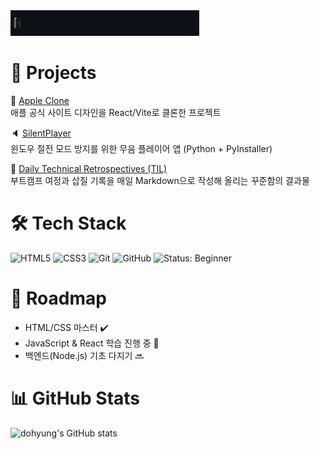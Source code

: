 <img src="assets/demo.gif" alt="demo" width="60%" />



# 🚀 Projects

🍎 [Apple Clone](https://github.com/Stylechoi/apple-clone)  
애플 공식 사이트 디자인을 React/Vite로 클론한 프로젝트

🔈 [SilentPlayer](https://github.com/Stylechoi/SilentPlayer)  
윈도우 절전 모드 방지를 위한 무음 플레이어 앱 (Python + PyInstaller)

📔 [Daily Technical Retrospectives (TIL)](https://github.com/Stylechoi/til-python)  
부트캠프 여정과 삽질 기록을 매일 Markdown으로 작성해 올리는 꾸준함의 결과물



# 🛠️ Tech Stack

![HTML5](https://img.shields.io/badge/HTML5-E34F26?logo=html5&logoColor=white)
![CSS3](https://img.shields.io/badge/CSS3-1572B6?logo=css3&logoColor=white)
![Git](https://img.shields.io/badge/Git-F05032?logo=git&logoColor=white)
![GitHub](https://img.shields.io/badge/GitHub-181717?logo=github&logoColor=white)
![Status: Beginner](https://img.shields.io/badge/Status-Beginner-lightgrey.svg)



# 📆 Roadmap

- HTML/CSS 마스터 ✔️  
- JavaScript & React 학습 진행 중 🚧  
- 백엔드(Node.js) 기초 다지기 🔜



# 📊 GitHub Stats

![dohyung's GitHub stats](https://github-readme-stats.vercel.app/api?username=Stylechoi&show_icons=true)
